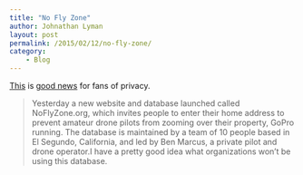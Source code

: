 ```yaml
---
title: "No Fly Zone"
author: Johnathan Lyman
layout: post
permalink: /2015/02/12/no-fly-zone/
category:
    - Blog
---
```


[This](http://noflyzone.org) is [good news](http://arstechnica.com/tech-policy/2015/02/noflyzone-database-will-tell-drones-not-to-fly-over-your-house/) for fans of privacy.

> Yesterday a new website and database launched called NoFlyZone.org, which invites people to enter their home address to prevent amateur drone pilots from zooming over their property, GoPro running. The database is maintained by a team of 10 people based in El Segundo, California, and led by Ben Marcus, a private pilot and drone operator.I have a pretty good idea what organizations won’t be using this database.


